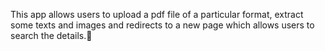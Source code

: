 This app allows users to upload a pdf file of a particular format, extract some texts and images and redirects to a new page which allows users to search the details.
